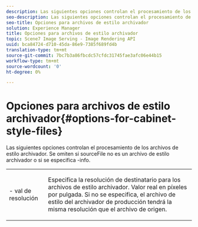```yaml
---
description: Las siguientes opciones controlan el procesamiento de los archivos de estilo archivador. Se omiten si sourceFile no es un archivo de estilo archivador o si se especifica -info.
seo-description: Las siguientes opciones controlan el procesamiento de los archivos de estilo archivador. Se omiten si sourceFile no es un archivo de estilo archivador o si se especifica -info.
seo-title: Opciones para archivos de estilo archivador
solution: Experience Manager
title: Opciones para archivos de estilo archivador
topic: Scene7 Image Serving - Image Rendering API
uuid: bca84724-d710-45da-86e9-7385f689fd4b
translation-type: tm+mt
source-git-commit: 7bc7b3a86fbcdc57cfdc31745fae3afc06e44b15
workflow-type: tm+mt
source-wordcount: '0'
ht-degree: 0%

---
```



# Opciones para archivos de estilo archivador{#options-for-cabinet-style-files}

Las siguientes opciones controlan el procesamiento de los archivos de estilo archivador. Se omiten si sourceFile no es un archivo de estilo archivador o si se especifica -info.

<table id="simpletable_332B78DDEB6540708844AB54AE321F9B"> 
 <tr class="strow"> 
  <td class="stentry"> <p><span class="codeph">- <span class="varname"> val de resolución</span></span> </p> </td> 
  <td class="stentry"> <p>Especifica la resolución de destinatario para los archivos de estilo archivador. Valor real en píxeles por pulgada. Si no se especifica, el archivo de estilo del archivador de producción tendrá la misma resolución que el archivo de origen. </p></td> 
 </tr> 
</table>

